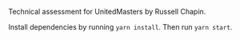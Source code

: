 Technical assessment for UnitedMasters by Russell Chapin.

Install dependencies by running `yarn install`. Then run `yarn start`.